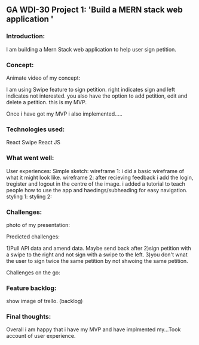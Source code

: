 ## GA WDI-30 Project 1: 'Build a MERN stack web application '



### Introduction:

I am building a Mern Stack web application to help user sign petition.

### Concept:

Animate video of my concept:

I am using Swipe feature to sign petition. right indicates sign and left indicates not interested. you also have the option to add petition, edit and delete a petition. this is my MVP.

Once i have got my MVP i also implemented.....

### Technologies used:

React Swipe
React JS

### What went well:

User experiences:
Simple sketch:
wireframe 1: i did a basic wireframe of what it might look like.
wireframe 2: after recieving feedback i add the login, tregister and logout in the centre of the image. i added a tutorial to teach people how to use the app and haedings/subheading for easy navigation.
styling 1:
styling 2:

### Challenges:

photo of my presentation:

Predicted challenges:

1)Pull API data and amend data. Maybe send back after
2)sign petition with a swipe to the right and not sign with a swipe to the left.
3)you don't wnat the user to sign twice the same petition by not shwoing the same petition.

Challenges on the go:

### Feature backlog:

show image of trello. (backlog)

### Final thoughts:

Overall i am happy that i have my MVP and have implmented my...Took account of user experience.
